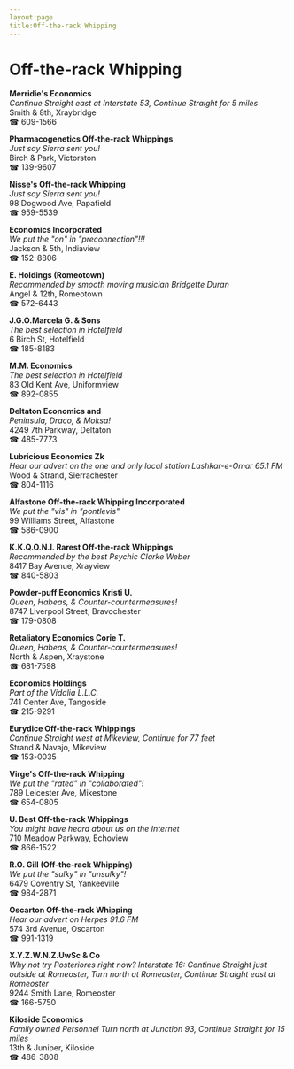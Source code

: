 ```yaml
---
layout:page
title:Off-the-rack Whipping
---
```

# Off-the-rack Whipping

**Merridie's Economics**  
_Continue Straight east at Interstate 53, Continue Straight for 5 miles_  
Smith & 8th, Xraybridge  
☎ 609-1566



**Pharmacogenetics Off-the-rack Whippings**  
_Just say Sierra sent you!_  
Birch & Park, Victorston  
☎ 139-9607



**Nisse's Off-the-rack Whipping**  
_Just say Sierra sent you!_  
98 Dogwood Ave, Papafield  
☎ 959-5539



**Economics Incorporated**  
_We put the "on" in "preconnection"!!!_  
Jackson & 5th, Indiaview  
☎ 152-8806



**E. Holdings (Romeotown)**  
_Recommended by smooth moving musician Bridgette Duran_  
Angel & 12th, Romeotown  
☎ 572-6443



**J.G.O.Marcela G. & Sons**  
_The best selection in Hotelfield_  
6 Birch St, Hotelfield  
☎ 185-8183



**M.M. Economics**  
_The best selection in Hotelfield_  
83 Old Kent Ave, Uniformview  
☎ 892-0855



**Deltaton Economics and**  
_Peninsula, Draco, & Moksa!_  
4249 7th Parkway, Deltaton  
☎ 485-7773



**Lubricious Economics Zk**  
_Hear our advert on the one and only local station Lashkar-e-Omar 65.1 FM_  
Wood & Strand, Sierrachester  
☎ 804-1116



**Alfastone Off-the-rack Whipping Incorporated**  
_We put the "vis" in "pontlevis"_  
99 Williams Street, Alfastone  
☎ 586-0900



**K.K.Q.O.N.I. Rarest Off-the-rack Whippings**  
_Recommended by the best Psychic Clarke Weber_  
8417 Bay Avenue, Xrayview  
☎ 840-5803



**Powder-puff Economics Kristi U.**  
_Queen, Habeas, & Counter-countermeasures!_  
8747 Liverpool Street, Bravochester  
☎ 179-0808



**Retaliatory Economics Corie T.**  
_Queen, Habeas, & Counter-countermeasures!_  
North & Aspen, Xraystone  
☎ 681-7598



**Economics Holdings**  
_Part of the Vidalia L.L.C._  
741 Center Ave, Tangoside  
☎ 215-9291



**Eurydice Off-the-rack Whippings**  
_Continue Straight west at Mikeview, Continue for 77 feet_  
Strand & Navajo, Mikeview  
☎ 153-0035



**Virge's Off-the-rack Whipping**  
_We put the "rated" in "collaborated"!_  
789 Leicester Ave, Mikestone  
☎ 654-0805



**U. Best Off-the-rack Whippings**  
_You might have heard about us on the Internet_  
710 Meadow Parkway, Echoview  
☎ 866-1522



**R.O. Gill (Off-the-rack Whipping)**  
_We put the "sulky" in "unsulky"!_  
6479 Coventry St, Yankeeville  
☎ 984-2871



**Oscarton Off-the-rack Whipping**  
_Hear our advert on Herpes 91.6 FM_  
574 3rd Avenue, Oscarton  
☎ 991-1319



**X.Y.Z.W.N.Z.UwSc & Co**  
_Why not try Posteriores right now? 
Interstate 16: Continue Straight just outside at Romeoster, Turn north at Romeoster, Continue Straight east at Romeoster_  
9244 Smith Lane, Romeoster  
☎ 166-5750



**Kiloside Economics**  
_Family owned Personnel 
Turn north at Junction 93, Continue Straight for 15 miles_  
13th & Juniper, Kiloside  
☎ 486-3808



